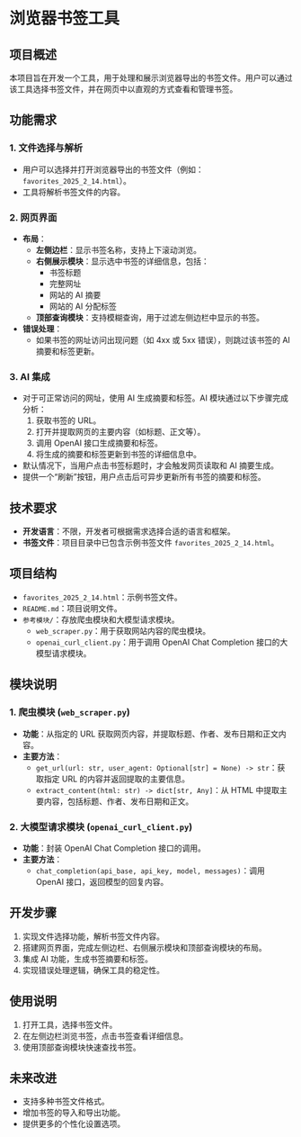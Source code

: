 # 浏览器书签工具

## 项目概述
本项目旨在开发一个工具，用于处理和展示浏览器导出的书签文件。用户可以通过该工具选择书签文件，并在网页中以直观的方式查看和管理书签。

## 功能需求

### 1. 文件选择与解析
- 用户可以选择并打开浏览器导出的书签文件（例如：`favorites_2025_2_14.html`）。
- 工具将解析书签文件的内容。

### 2. 网页界面
- **布局**：
  - **左侧边栏**：显示书签名称，支持上下滚动浏览。
  - **右侧展示模块**：显示选中书签的详细信息，包括：
    - 书签标题
    - 完整网址
    - 网站的 AI 摘要
    - 网站的 AI 分配标签
  - **顶部查询模块**：支持模糊查询，用于过滤左侧边栏中显示的书签。
- **错误处理**：
  - 如果书签的网址访问出现问题（如 4xx 或 5xx 错误），则跳过该书签的 AI 摘要和标签更新。

### 3. AI 集成
- 对于可正常访问的网址，使用 AI 生成摘要和标签。AI 模块通过以下步骤完成分析：
  1. 获取书签的 URL。
  2. 打开并提取网页的主要内容（如标题、正文等）。
  3. 调用 OpenAI 接口生成摘要和标签。
  4. 将生成的摘要和标签更新到书签的详细信息中。
- 默认情况下，当用户点击书签标题时，才会触发网页读取和 AI 摘要生成。
- 提供一个“刷新”按钮，用户点击后可异步更新所有书签的摘要和标签。

## 技术要求
- **开发语言**：不限，开发者可根据需求选择合适的语言和框架。
- **书签文件**：项目目录中已包含示例书签文件 `favorites_2025_2_14.html`。

## 项目结构
- `favorites_2025_2_14.html`：示例书签文件。
- `README.md`：项目说明文件。
- `参考模块/`：存放爬虫模块和大模型请求模块。
  - `web_scraper.py`：用于获取网站内容的爬虫模块。
  - `openai_curl_client.py`：用于调用 OpenAI Chat Completion 接口的大模型请求模块。

## 模块说明

### 1. 爬虫模块 (`web_scraper.py`)
- **功能**：从指定的 URL 获取网页内容，并提取标题、作者、发布日期和正文内容。
- **主要方法**：
  - `get_url(url: str, user_agent: Optional[str] = None) -> str`：获取指定 URL 的内容并返回提取的主要信息。
  - `extract_content(html: str) -> dict[str, Any]`：从 HTML 中提取主要内容，包括标题、作者、发布日期和正文。

### 2. 大模型请求模块 (`openai_curl_client.py`)
- **功能**：封装 OpenAI Chat Completion 接口的调用。
- **主要方法**：
  - `chat_completion(api_base, api_key, model, messages)`：调用 OpenAI 接口，返回模型的回复内容。

## 开发步骤
1. 实现文件选择功能，解析书签文件内容。
2. 搭建网页界面，完成左侧边栏、右侧展示模块和顶部查询模块的布局。
3. 集成 AI 功能，生成书签摘要和标签。
4. 实现错误处理逻辑，确保工具的稳定性。

## 使用说明
1. 打开工具，选择书签文件。
2. 在左侧边栏浏览书签，点击书签查看详细信息。
3. 使用顶部查询模块快速查找书签。

## 未来改进
- 支持多种书签文件格式。
- 增加书签的导入和导出功能。
- 提供更多的个性化设置选项。
